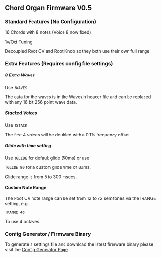 ## Chord Organ Firmware V0.5

### Standard Features (No Configuration)

16 Chords with 8 notes (Voice 8 now fixed)

1v/Oct Tuning

Decoupled Root CV and Root Knob so they both use their own full range

### Extra Features (Requires config file settings)

##### 8 Extra Waves

Use `!WAVES`

The data for the waves is in the Waves.h header file and can be replaced with any 16 bit 256 point wave data.

##### Stacked Voices

Use `!STACK`

The first 4 voices will be doubled with a 0.1% frequency offset.

##### Glide with time setting

Use `!GLIDE` for default glide (50ms) or use 

`!GLIDE 80` for a custom glide time of 80ms.

Glide range is from 5 to 300 msecs.

#### Custom Note Range

The Root CV note range can be set from 12 to 72 semitones via the !RANGE setting, e.g.

`!RANGE 48`

To use 4 octaves.

### Config Generator / Firmware Binary
To generate a settings file and download the latest 
firmware binary please visit the [Config Generator Page](http://polyfather.com/chord_organ)
